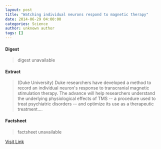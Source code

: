 ```yaml
---
layout: post
title: "Watching individual neurons respond to magnetic therapy"
date: 2014-06-29 04:00:00
categories: Science
author: unknown author
tags: []
---
```



#### Digest
>digest unavailable

#### Extract
>(Duke University) Duke researchers have developed a method to record an individual neuron's response to transcranial magnetic stimulation therapy. The advance will help researchers understand the underlying physiological effects of TMS -- a procedure used to treat psychiatric disorders -- and optimize its use as a therapeutic treatment....

#### Factsheet
>factsheet unavailable

[Visit Link](http://www.eurekalert.org/pub_releases/2014-06/du-win062414.php)


